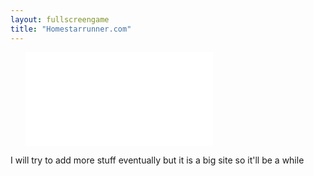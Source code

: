 ```yaml
---
layout: fullscreengame
title: "Homestarrunner.com"
---
```


<ul>
<embed src="src/" width="auto" height="auto" allowfullscreen>

</ul>
<p>I will try to add more stuff eventually but it is a big site so it'll be a while</p>
